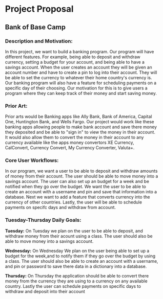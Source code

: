 # Project Proposal 
## Bank of Base Camp
### Description and Motivation:
In this project, we want to build a banking program. Our program will have different features. For example, being able to deposit and withdraw currency, setting a budget for your account, and being able to have a savings account. When the user creates an account they will be given an account number and have to create a pin to log into their account. They will be able to set the currency to whatever their home country's currency is. Our banking program will also have a feature for scheduling payments on a specific day of their choosing. Our motivation for this is to give users a program where they can keep track of their money and start saving money. 

### Prior Art:
Prior arts would be Banking apps like Ally Bank, Bank of America, Capital One, Huntington Bank, and Wells Fargo. Our project would work like these banking apps allowing people to make bank account and save there money they deposited and be able to "sign in" to view the money in their account. It would also allow them to convert the money in their account to any currency available like the apps money convertors XE Currency, CalConvert, Currency Convert, My Currency Converter, Valuta+.

### Core User Workflows:
In our program, we want a user to be able to deposit and withdraw amounts of money from their account. The user should be able to move money into a savings account. The user can also set up an budget for a week and be notified when they go over the budget. We want the user to be able to create an account with a username and pin and save that information into a database. Next we want to add a feature that converts currency into the currency of other countries. Lastly, the user will be able to schedule payments on specifc days and withdraw from account. 

### Tuesday-Thursday Daily Goals:
**Tuesday:**
On Tuesday we plan on the user to be able to deposit, and withdraw money from their acount using a class. The user should also be able to move money into a savings account.

**Wednesday:**
On Wednesday We plan on the user being able to set up a budget for the week,and to notify them if they go over the budget by using a class. The user should also be able to create an account with a username, and pin or password to save there data in a dictionary into a database. 

**Thursday:**
On Thursday the application should be able to convert there money from the currency they are using to a currency on any available country. Lastly the user can schedule payments on specific days to withdraw and deposit into their account
